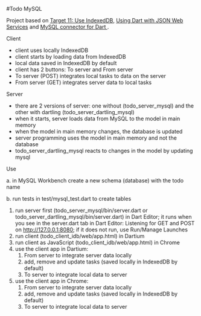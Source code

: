 #Todo MySQL

Project based on
[Target 11: Use IndexedDB](http://www.dartlang.org/docs/tutorials/indexeddb/),
[Using Dart with JSON Web Services](http://www.dartlang.org/articles/json-web-service/)
and
[MySQL connector for Dart ](http://pub.dartlang.org/packages/sqljocky).

Client

+ client uses locally IndexedDB
+ client starts by loading data from IndexedDB
+ local data saved in IndexedDB by default
+ client has 2 buttons: To server and From server
+ To server (POST) integrates local tasks to data on the server
+ From server (GET) integrates server data to local tasks

Server

+ there are 2 versions of server: one without (todo_server_mysql) and
  the other with dartling (todo_server_dartling_mysql)
+ when it starts, server loads data from MySQL to the model in main memory
+ when the model in main memory changes, the database is updated
+ server programming uses the model in main memory and not the database
+ todo_server_dartling_mysql reacts to changes in the model by updating mysql

Use

a. in MySQL Workbench create a new schema (database) with the todo name

b. run tests in test/mysql_test.dart to create tables

1. run server first (todo_server_mysql/bin/server.dart or
   todo_server_dartling_mysql/bin/server.dart) in Dart Editor;
   it runs when you see in the server.dart tab in Dart Editor:
   Listening for GET and POST on http://127.0.0.1:8080;
   if it does not run, use Run/Manage Launches
2. run client (todo_client_idb/web/app.html) in Dartium
3. run client as JavaScript (todo_client_idb/web/app.html) in Chrome
4. use the client app in Dartium:
   1. From server to integrate server data locally
   2. add, remove and update tasks (saved locally in IndexedDB by default)
   3. To server to integrate local data to server
5. use the client app in Chrome:
   1. From server to integrate server data locally
   2. add, remove and update tasks (saved locally in IndexedDB by default)
   3. To server to integrate local data to server





